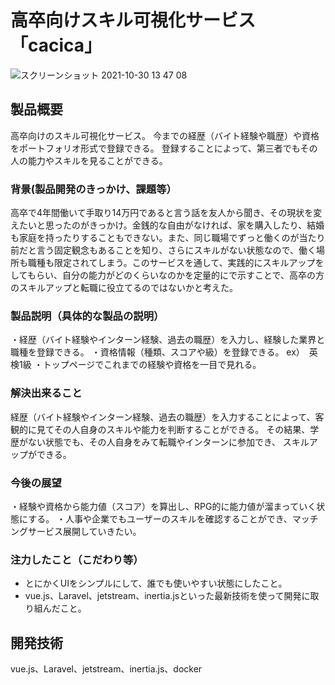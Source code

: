 # 高卒向けスキル可視化サービス「cacica」

![スクリーンショット 2021-10-30 13 47 08](https://user-images.githubusercontent.com/68958226/139520566-69309520-1ade-4a61-a62e-58003ef8b975.png)

## 製品概要
高卒向けのスキル可視化サービス。
今までの経歴（バイト経験や職歴）や資格をポートフォリオ形式で登録できる。
登録することによって、第三者でもその人の能力やスキルを見ることができる。

### 背景(製品開発のきっかけ、課題等）
高卒で4年間働いて手取り14万円であると言う話を友人から聞き、その現状を変えたいと思ったのがきっかけ。金銭的な自由がなければ、家を購入したり、結婚も家庭を持ったりすることもできない。また、同じ職場でずっと働くのが当たり前だと言う固定観念もあることを知り、さらにスキルがない状態なので、働く場所も職種も限定されてしまう。このサービスを通して、実践的にスキルアップをしてもらい、自分の能力がどのくらいなのかを定量的にで示すことで、高卒の方のスキルアップと転職に役立てるのではないかと考えた。

### 製品説明（具体的な製品の説明）
・経歴（バイト経験やインターン経験、過去の職歴）を入力し、経験した業界と職種を登録できる。
・資格情報（種類、スコアや級）を登録できる。
ex）　英検1級
・トップページでこれまでの経験や資格を一目で見れる。

### 解決出来ること
経歴（バイト経験やインターン経験、過去の職歴）を入力することによって、客観的に見てその人自身のスキルや能力を判断することができる。
その結果、学歴がない状態でも、その人自身をみて転職やインターンに参加でき、
スキルアップができる。

### 今後の展望
・経験や資格から能力値（スコア）を算出し、RPG的に能力値が溜まっていく状態にする。
・人事や企業でもユーザーのスキルを確認することができ、マッチングサービス展開していきたい。

### 注力したこと（こだわり等）
- とにかくUIをシンプルにして、誰でも使いやすい状態にしたこと。
- vue.js、Laravel、jetstream、inertia.jsといった最新技術を使って開発に取り組んだこと。

## 開発技術
vue.js、Laravel、jetstream、inertia.js、docker
